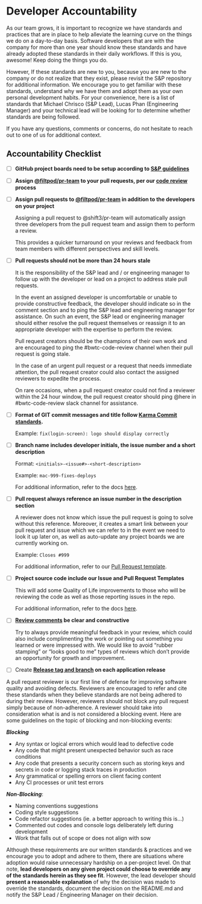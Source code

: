 # Developer Accountability

As our team grows, it is important to recognize we have standards and practices that are in place to help alleviate the learning curve on the things we do on a day-to-day basis. Software developers that are with the company for more than one year should know these standards and have already adopted these standards in their daily workflows. If this is you, awesome! Keep doing the things you do.

However, If these standards are new to you, because you are new to the company or do not realize that they exist, please revisit the S&P repository for additional information. We encourage you to get familiar with these standards, understand why we have them and adopt them as your own personal development habits. For your convenience, here is a list of standards that Michael Chrisco (S&P Lead), Lucas Phan (Engineering Manager) and your technical lead will be looking for to determine whether standards are being followed.

If you have any questions, comments or concerns, do not hesitate to reach out to one of us for additional context.

## Accountability Checklist

- [ ] **GitHub project boards need to be setup according to [S&P guidelines](./project-setup.md)**
- [ ] **Assign [@filtpod/pr-team](https://github.com/orgs/filtpod/teams/pr-team) to your pull requests, per our [code review](./code-reviews.md#process) process**
- [ ] **Assign pull requests to [@filtpod/pr-team](https://github.com/orgs/filtpod/teams/pr-team) in addition to the developers on your project**

  Assigning a pull request to @shift3/pr-team will automatically assign three developers from the pull request team and assign them to perform a review.

  This provides a quicker turnaround on your reviews and feedback from team members with different perspectives and skill levels.

- [ ] **Pull requests should not be more than 24 hours stale**

  It is the responsibility of the S&P lead and / or engineering manager to follow up with the developer or lead on a project to address stale pull requests.

  In the event an assigned developer is uncomfortable or unable to provide constructive feedback, the developer should indicate so in the comment section and to ping the S&P lead and engineering manager for assistance. On such an event, the S&P lead or engineering manager should either resolve the pull request themselves or reassign it to an appropriate developer with the expertise to perform the review.

  Pull request creators should be the champions of their own work and are encouraged to ping the #bwtc-code-review channel when their pull request is going stale.

  In the case of an urgent pull request or a request that needs immediate attention, the pull request creator could also contact the assigned reviewers to expedite the process.

  On rare occasions, when a pull request creator could not find a reviewer within the 24 hour window, the pull request creator should ping @here in #bwtc-code-review slack channel for assistance.

- [ ] **Format of GIT commit messages and title follow [Karma Commit standards](./commits.md#git-commit-messages).**

  Example: `fix(login-screen): logo should display correctly`

- [ ] **Branch name includes developer initials, the issue number and a short description**

  Format: `<initials>-<issue#>-<short-description>`

  Example: `mac-999-fixes-deploys`

  For additional information, refer to the docs [here](./branching.md).

- [ ] **Pull request always reference an issue number in the description section**

  A reviewer does not know which issue the pull request is going to solve without this reference. Moreover, it creates a smart link between your pull request and issue which we can refer to in the event we need to look it up later on, as well as auto-update any project boards we are currently working on.

  Example: `Closes #999`

  For additional information, refer to our [Pull Request template](./pull-request-template.md).

- [ ] **Project source code include our Issue and Pull Request Templates**

  This will add some Quality of Life improvements to those who will be reviewing the code as well as those reporting issues in the repo.

  For additional information, refer to the docs [here](https://github.com/filtpod/standards-and-practices/tree/main/.github).

- [ ] **[Review comments](./code-reviews.md#reviewer) be clear and constructive**

  Try to always provide meaningful feedback in your review, which could also include complimenting the work or pointing out something you learned or were impressed with. We would like to avoid “rubber stamping” or “looks good to me” types of reviews which don’t provide an opportunity for growth and improvement.

- [ ] Create **[Release tag and branch](./code-versioning.md) on each application release**

A pull request reviewer is our first line of defense for improving software quality and avoiding defects. Reviewers are encouraged to refer and cite these standards when they believe standards are not being adhered to during their review. However, reviewers should not block any pull request simply because of non-adherence. A reviewer should take into consideration what is and is not considered a blocking event. Here are some guidelines on the topic of blocking and non-blocking events:

**_Blocking_**

- Any syntax or logical errors which would lead to defective code
- Any code that might present unexpected behavior such as race conditions
- Any code that presents a security concern such as storing keys and secrets in code or logging stack traces in production
- Any grammatical or spelling errors on client facing content
- Any CI processes or unit test errors

**_Non-Blocking_**:

- Naming conventions suggestions
- Coding style suggestions
- Code refactor suggestions (ie. a better approach to writing this is...)
- Commented out codes and console logs deliberately left during development
- Work that falls out of scope or does not align with sow

Although these requirements are our written standards & practices and we encourage you to adopt and adhere to them, there are situations where adoption would raise unnecessary hardship on a per-project level. On that note, **lead developers on any given project could choose to override any of the standards herein as they see fit**. However, the lead developer should **present a reasonable explanation** of why the decision was made to override the standards, document the decision on the README.md and notify the S&P Lead / Engineering Manager on their decision.
